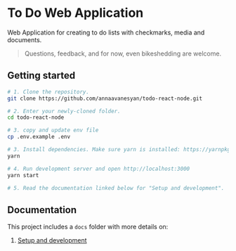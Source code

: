 # To Do Web Application

Web Application for creating to do lists with checkmarks, media and documents.

> Questions, feedback, and for now, even bikeshedding are welcome.

## Getting started

```bash
# 1. Clone the repository.
git clone https://github.com/annaavanesyan/todo-react-node.git

# 2. Enter your newly-cloned folder.
cd todo-react-node

# 3. copy and update env file
cp .env.example .env

# 3. Install dependencies. Make sure yarn is installed: https://yarnpkg.com/lang/en/docs/install
yarn

# 4. Run development server and open http://localhost:3000
yarn start

# 5. Read the documentation linked below for "Setup and development".
```

## Documentation

This project includes a `docs` folder with more details on:

1.  [Setup and development](/docs/development.html)
